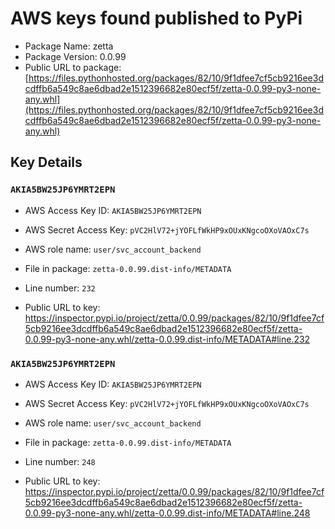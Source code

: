# AWS keys found published to PyPi

* Package Name: zetta
* Package Version: 0.0.99
* Public URL to package: [https://files.pythonhosted.org/packages/82/10/9f1dfee7cf5cb9216ee3dcdffb6a549c8ae6dbad2e1512396682e80ecf5f/zetta-0.0.99-py3-none-any.whl](https://files.pythonhosted.org/packages/82/10/9f1dfee7cf5cb9216ee3dcdffb6a549c8ae6dbad2e1512396682e80ecf5f/zetta-0.0.99-py3-none-any.whl)

## Key Details

### `AKIA5BW25JP6YMRT2EPN`

* AWS Access Key ID: `AKIA5BW25JP6YMRT2EPN`
* AWS Secret Access Key: `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` 
* AWS role name: `user/svc_account_backend`
* File in package: `zetta-0.0.99.dist-info/METADATA`
* Line number: `232`

* Public URL to key: https://inspector.pypi.io/project/zetta/0.0.99/packages/82/10/9f1dfee7cf5cb9216ee3dcdffb6a549c8ae6dbad2e1512396682e80ecf5f/zetta-0.0.99-py3-none-any.whl/zetta-0.0.99.dist-info/METADATA#line.232



### `AKIA5BW25JP6YMRT2EPN`

* AWS Access Key ID: `AKIA5BW25JP6YMRT2EPN`
* AWS Secret Access Key: `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` 
* AWS role name: `user/svc_account_backend`
* File in package: `zetta-0.0.99.dist-info/METADATA`
* Line number: `248`

* Public URL to key: https://inspector.pypi.io/project/zetta/0.0.99/packages/82/10/9f1dfee7cf5cb9216ee3dcdffb6a549c8ae6dbad2e1512396682e80ecf5f/zetta-0.0.99-py3-none-any.whl/zetta-0.0.99.dist-info/METADATA#line.248


